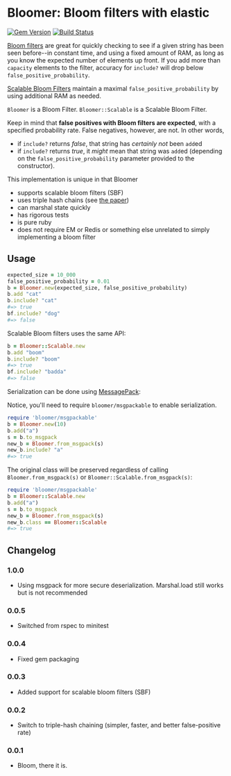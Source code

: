 # Bloomer: Bloom filters with elastic

[![Gem Version](https://badge.fury.io/rb/bloomer.svg)](https://badge.fury.io/rb/bloomer)
[![Build Status](https://secure.travis-ci.org/mceachen/bloomer.svg)](http://travis-ci.org/mceachen/bloomer)

[Bloom filters](http://en.wikipedia.org/wiki/Bloom_filter) are great for quickly
checking to see if a given string has been seen before--in constant time, and
using a fixed amount of RAM, as long as you know the expected number of elements
up front. If you add more than `capacity` elements to the filter, accuracy for
`include?` will drop below `false_positive_probability`.

[Scalable Bloom Filters](http://gsd.di.uminho.pt/members/cbm/ps/dbloom.pdf)
maintain a maximal `false_positive_probability` by using additional RAM as
needed.

`Bloomer` is a Bloom Filter. `Bloomer::Scalable` is a Scalable Bloom Filter.

Keep in mind that **false positives with Bloom filters are expected**, with a
specified probability rate. False negatives, however, are not. In other words,

- if `include?` returns _false_, that string has _certainly not_ been `add`ed
- if `include?` returns _true_, it _might_ mean that string was `add`ed
  (depending on the `false_positive_probability` parameter provided to the
  constructor).

This implementation is unique in that Bloomer

- supports scalable bloom filters (SBF)
- uses triple hash chains (see [the paper](http://www.ccs.neu.edu/home/pete/pub/bloom-filters-verification.pdf))
- can marshal state quickly
- has rigorous tests
- is pure ruby
- does not require EM or Redis or something else unrelated to simply implementing a bloom filter

## Usage

```ruby
expected_size = 10_000
false_positive_probability = 0.01
b = Bloomer.new(expected_size, false_positive_probability)
b.add "cat"
b.include? "cat"
#=> true
bf.include? "dog"
#=> false
```

Scalable Bloom filters uses the same API:

```ruby
b = Bloomer::Scalable.new
b.add "boom"
b.include? "boom"
#=> true
bf.include? "badda"
#=> false
```

Serialization can be done using
[MessagePack](https://github.com/msgpack/msgpack-ruby):

Notice, you'll need to require `bloomer/msgpackable` to enable serialization.

```ruby
require 'bloomer/msgpackable'
b = Bloomer.new(10)
b.add("a")
s = b.to_msgpack
new_b = Bloomer.from_msgpack(s)
new_b.include? "a"
#=> true
```

The original class will be preserved regardless of calling
`Bloomer.from_msgpack(s)` or `Bloomer::Scalable.from_msgpack(s)`:

```ruby
require 'bloomer/msgpackable'
b = Bloomer::Scalable.new
b.add("a")
s = b.to_msgpack
new_b = Bloomer.from_msgpack(s)
new_b.class == Bloomer::Scalable
#=> true
```

## Changelog

### 1.0.0

- Using msgpack for more secure deserialization. Marshal.load still works but is
  not recommended

### 0.0.5

- Switched from rspec to minitest

### 0.0.4

- Fixed gem packaging

### 0.0.3

- Added support for scalable bloom filters (SBF)

### 0.0.2

- Switch to triple-hash chaining (simpler, faster, and better false-positive rate)

### 0.0.1

- Bloom, there it is.
